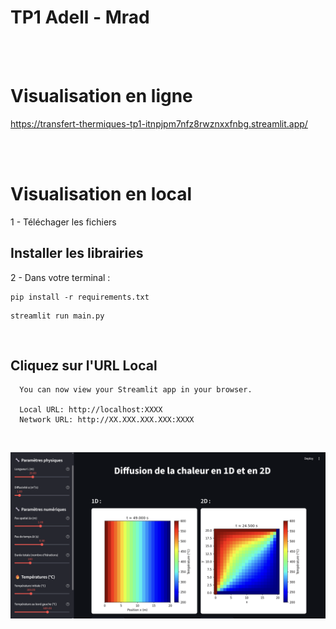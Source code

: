 # TP1 Adell - Mrad
<br><br>

# Visualisation en ligne
https://transfert-thermiques-tp1-itnpjpm7nfz8rwznxxfnbg.streamlit.app/


<br><br>

# Visualisation en local
1 - Téléchager les fichiers 
<br>

## Installer les librairies
2 - Dans votre terminal :
```
pip install -r requirements.txt
```

```
streamlit run main.py
```
<br>

## Cliquez sur l'URL Local
```
  You can now view your Streamlit app in your browser.

  Local URL: http://localhost:XXXX
  Network URL: http://XX.XXX.XXX.XXX:XXXX
```
<br>


![Texte alternatif](pictures/appstreamlit.png)







